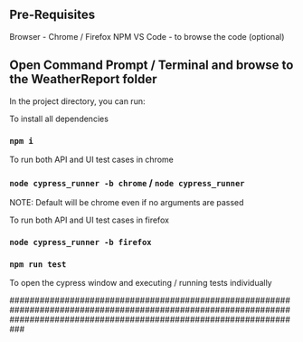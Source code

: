 ## Pre-Requisites
Browser - Chrome / Firefox
NPM
VS Code - to browse the code (optional)

## Open Command Prompt / Terminal and browse to the WeatherReport folder
In the project directory, you can run:


To install all dependencies
### `npm i`


To run both API and UI test cases in chrome
### `node cypress_runner -b chrome` / `node cypress_runner`
NOTE: Default will be chrome even if no arguments are passed 



To run both API and UI test cases in firefox
### `node cypress_runner -b firefox`

### `npm run test`
To open the cypress window and executing / running tests individually

###########################################################################################################################################################################